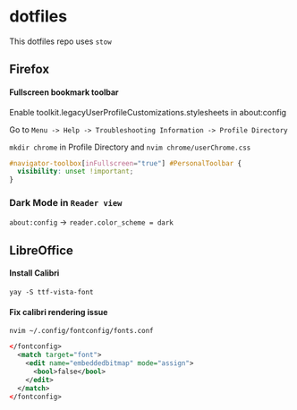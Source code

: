 # dotfiles
This dotfiles repo uses `stow`

## Firefox
#### Fullscreen bookmark toolbar
Enable toolkit.legacyUserProfileCustomizations.stylesheets in about:config

Go to `Menu -> Help -> Troubleshooting Information -> Profile Directory`

`mkdir chrome` in Profile Directory and `nvim chrome/userChrome.css`
```css
#navigator-toolbox[inFullscreen="true"] #PersonalToolbar {
  visibility: unset !important;
}
```
### Dark Mode in `Reader view`

`about:config` -> `reader.color_scheme = dark`

## LibreOffice
#### Install Calibri
`yay -S ttf-vista-font`

#### Fix calibri rendering issue
`nvim ~/.config/fontconfig/fonts.conf`
```xml
</fontconfig>
  <match target="font">
    <edit name="embeddedbitmap" mode="assign">
      <bool>false</bool>
    </edit>
  </match>
</fontconfig>
```
